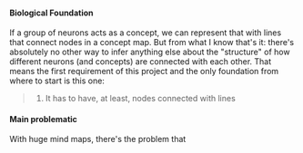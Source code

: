 #### Biological Foundation

If a group of neurons acts as a concept, we can represent that with lines that connect nodes in a concept map.
But from what I know that's it: there's absolutely no other way to infer anything else about the "structure" of how different neurons (and concepts) are connected
with each other. 
That means the first requirement of this project and the only foundation from where to start is this one:
>1. It has to have, at least, nodes connected with lines


#### Main problematic

With huge mind maps, there's the problem that 
